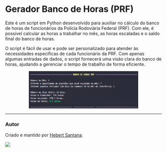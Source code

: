 # Gerador Banco de Horas (PRF)

Este é um script em Python desenvolvido para auxiliar no cálculo do banco de horas de funcionários da Polícia Rodoviária Federal (PRF). Com ele, é possível calcular as horas a trabalhar no mês, as horas escaladas e o saldo final do banco de horas.

O script é fácil de usar e pode ser personalizado para atender às necessidades específicas de cada funcionário da PRF. Com apenas algumas entradas de dados, o script fornecerá uma visão clara do banco de horas, ajudando a gerenciar o tempo de trabalho de forma eficiente.

<p align="center">
  <img src="contador.png" width="70%">
</p>


---

### Autor
Criado e mantido por [Hebert Santana](https://www.linkedin.com/in/hebert-santana/).

[<img src="https://avatars.githubusercontent.com/u/102166830?v=4" width=80>](https://www.linkedin.com/in/hebert-santana/)


